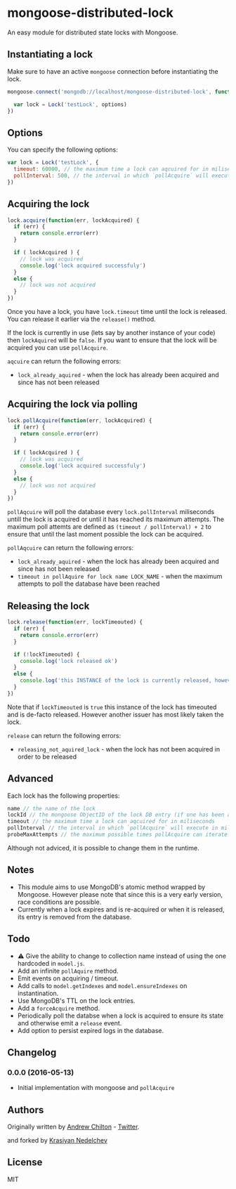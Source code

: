 # mongoose-distributed-lock #

An easy module for distributed state locks with Mongoose.

## Instantiating a lock ##

Make sure to have an active `mongoose` connection before instantiating the lock.

```js
mongoose.connect('mongodb://localhost/mongoose-distributed-lock', function(err, connection) {

  var lock = Lock('testLock', options)
})
```

## Options ##

You can specify the following options:

```js
var lock = Lock('testLock', {
  timeout: 60000, // the maximum time a lock can aqcuired for in miliseconds before granting it to other issues is possible again; defaults to 60000
  pollInterval: 500, // the interval in which `pollAcquire` will execute in miliseconds; default to 500
})
```

## Acquiring the lock ##

```js
lock.acquire(function(err, lockAcquired) {
  if (err) {
    return console.error(err)
  }

  if ( lockAcquired ) {
    // lock was acquired
    console.log('lock acquired successfuly')
  }
  else {
    // lock was not acquired
  }
})
```

Once you have a lock, you have `lock.timeout` time until the lock is released. You can release it earlier via the `release()` method.

If the lock is currently in use (lets say by another instance of your code) then `lockAquired` will be `false`. If you want to ensure that the lock will be acquired you can use `pollAcquire`.

`aqcuire` can return the following errors:

- `lock_already_aquired` - when the lock has already been acquired and since has not been released


## Acquiring the lock via polling ##

```js
lock.pollAcquire(function(err, lockAcquired) {
  if (err) {
    return console.error(err)
  }

  if ( lockAcquired ) {
    // lock was acquired
    console.log('lock acquired successfuly')
  }
  else {
    // lock was not acquired
  }
})
```

`pollAqcuire` will poll the database every `lock.pollInterval` miliseconds untill the lock is acquired or until it has reached its maximum attempts. The maximum poll attemts are defined as `(timeout / pollInterval) + 2` to ensure that until the last moment possible the lock can be acquired.

`pollAqcuire` can return the following errors:

- `lock_already_aquired` - when the lock has already been acquired and since has not been released
- `timeout in pollAquire for lock name LOCK_NAME` - when the maximum attempts to poll the database have been reached

## Releasing the lock ##

```js
lock.release(function(err, lockTimeouted) {
  if (err) {
    return console.error(err)
  }

  if (!lockTimeouted) {
    console.log('lock released ok')
  }
  else {
    console.log('this INSTANCE of the lock is currently released, however the lock has probably timeouted')
  }
})
```

Note that if `lockTimeouted` is `true` this instance of the lock has timeouted and is de-facto released. However another issuer has most likely taken the lock.

`release` can return the following errors:

- `releasing_not_aquired_lock` - when the lock has not been acquired in order to be released

## Advanced ##

Each lock has the following properties:

```js
name // the name of the lock
lockId // the mongoose ObjectID of the lock DB entry (if one has been acquired)
timeout // the maximum time a lock can aqcuired for in miliseconds
pollInterval // the interval in which `pollAcquire` will execute in miliseconds
probeMaxAttempts // the maximum possible times pollAcquire can iterate before returning a timeout error
```

Although not adviced, it is possible to change them in the runtime.

## Notes ##

- This module aims to use MongoDB's atomic method wrapped by Mongoose. However please note that since this is a very early version, race conditions are possible.
- Currently when a lock expires and is re-acquired or when it is released, its entry is removed from the database.

## Todo ##

- :warning: Give the ability to change to collection name instead of using the one hardcoded in `model.js`.
- Add an infinite `pollAquire` method.
- Emit events on acquiring / timeout.
- Add calls to `model.getIndexes` and `model.ensureIndexes` on instantination.
- Use MongoDB's TTL on the lock entries.
- Add a `forceAcquire` method.
- Periodically poll the databse when a lock is acquired to ensure its state and otherwise emit a `release` event.
- Add option to persist expired logs in the database.

## Changelog ##

### 0.0.0 (2016-05-13) ###

- Initial implementation with mongoose and `pollAcquire`

## Authors ##

Originally written by [Andrew Chilton](http://chilts.org/) -
[Twitter](https://twitter.com/andychilton).

and forked by [Krasiyan Nedelchev](http://krasiyan.com)

## License ##

MIT
